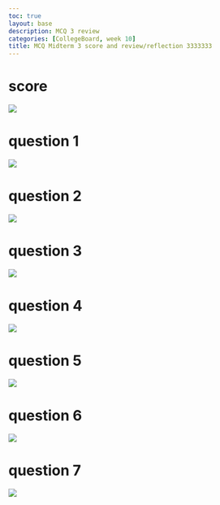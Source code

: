 ```yaml
---
toc: true
layout: base
description: MCQ 3 review
categories: [CollegeBoard, week 10]
title: MCQ Midterm 3 score and review/reflection 3333333
---
```


# score 

![]({{site.baseurl}}/images/try0.png)

# question 1

![]({{site.baseurl}}/images/try1.png)


# question 2

![]({{site.baseurl}}/images/try2.png)

# question 3

![]({{site.baseurl}}/images/try3.png)

# question 4

![]({{site.baseurl}}/images/try4.png)

# question 5

![]({{site.baseurl}}/images/try5.png)


# question 6

![]({{site.baseurl}}/images/try6.png)

# question 7

![]({{site.baseurl}}/images/try7.png)
